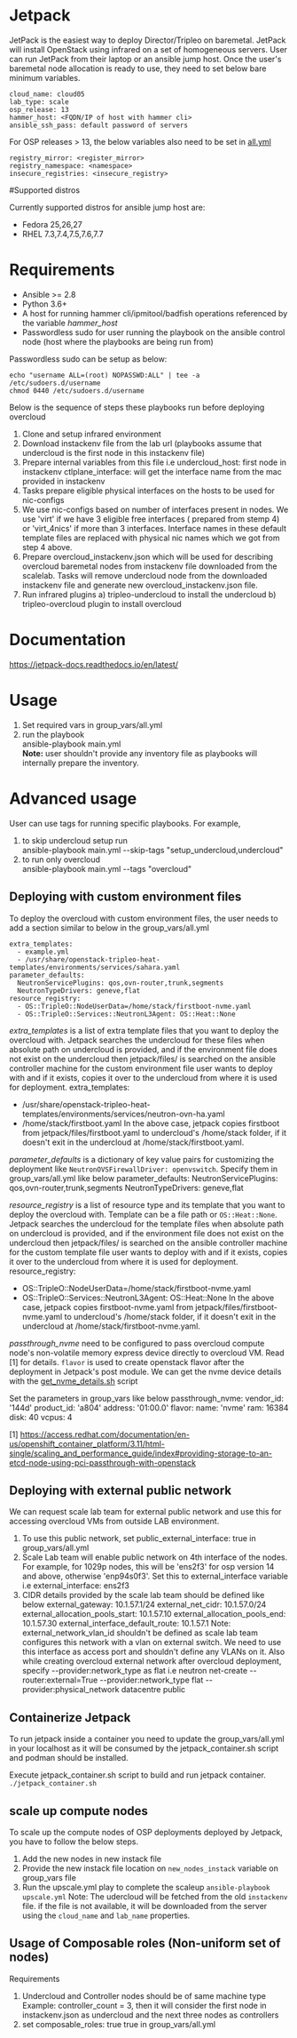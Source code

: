 # Jetpack

JetPack is the easiest way to deploy Director/Tripleo on baremetal. 
JetPack will install OpenStack using infrared on a set of homogeneous servers. User can run JetPack from their laptop or an ansible jump host.
Once the user's baremetal node allocation is ready to use, they need to set below bare minimum variables.

```
cloud_name: cloud05
lab_type: scale
osp_release: 13
hammer_host: <FQDN/IP of host with hammer cli>
ansible_ssh_pass: default password of servers

```

For OSP releases > 13, the below variables also need to be set in [all.yml](group_vars/all.yml)
```
registry_mirror: <register_mirror>
registry_namespace: <namespace>
insecure_registries: <insecure_registry>
```
#Supported distros

Currently supported distros for ansible jump host are:

* Fedora 25,26,27
* RHEL 7.3,7.4,7.5,7.6,7.7


# Requirements

* Ansible >= 2.8
* Python 3.6+ 
* A host for running hammer cli/ipmitool/badfish operations referenced by the variable *hammer_host*
* Passwordless sudo for user running the playbook on the ansible control node (host where the playbooks are being run from)

Passwordless sudo can be setup as below:

```
echo "username ALL=(root) NOPASSWD:ALL" | tee -a /etc/sudoers.d/username
chmod 0440 /etc/sudoers.d/username
```

Below is the sequence of steps these playbooks run before deploying overcloud
1) Clone and setup infrared environment
2) Download instackenv file from the lab url (playbooks assume that undercloud is the first node in this instackenv file)
3) Prepare internal variables from this file i.e
   undercloud_host: first node in instackenv
   ctlplane_interface: will get the interface name from the mac provided in instackenv
4) Tasks prepare eligible physical interfaces on the hosts to be used for nic-configs
5) We use nic-configs based on number of interfaces present in nodes.
   We use 'virt' if we have 3 eligible free interfaces ( prepared from stemp 4)
   or 'virt_4nics' if more than 3 interfaces.
   Interface names in these default template files are replaced with physical nic names which we got from step 4 above.
6) Prepare overcloud_instackenv.json which will be used for describing overcloud baremetal nodes from instackenv file downloaded  from the scalelab.
   Tasks will remove undercloud node from the downloaded instackenv file and generate new overcloud_instackenv.json file.
7) Run infrared plugins
   a) tripleo-undercloud to install the undercloud
   b) tripleo-overcloud plugin to install overcloud

# Documentation
https://jetpack-docs.readthedocs.io/en/latest/

# Usage
1) Set required vars in group_vars/all.yml
2) run the playbook  
ansible-playbook main.yml  
**Note:** user shouldn't provide any inventory file as playbooks will internally prepare the inventory.

# Advanced usage

User can use tags for running specific playbooks. For example,
1) to skip undercloud setup run  
   ansible-playbook main.yml --skip-tags "setup_undercloud,undercloud"
2) to run only overcloud  
   ansible-playbook main.yml --tags "overcloud"

## Deploying with custom environment files  

To deploy the overcloud with custom environment files, the user needs to add a section similar to below in the group_vars/all.yml
```
extra_templates:
  - example.yml
  - /usr/share/openstack-tripleo-heat-templates/environments/services/sahara.yaml
parameter_defaults:
  NeutronServicePlugins: qos,ovn-router,trunk,segments
  NeutronTypeDrivers: geneve,flat
resource_registry:
  - OS::TripleO::NodeUserData=/home/stack/firstboot-nvme.yaml
  - OS::TripleO::Services::NeutronL3Agent: OS::Heat::None
```

*extra_templates* is a list of extra template files that you want to deploy the overcloud with. Jetpack searches the undercloud for these files when absolute path on undercloud is provided, and if the environment file does not exist on the undercloud then jetpack/files/ is searched on the ansible controller machine for the custom environment file user wants to deploy with and if it exists, copies it over to the undercloud from where it is used for deployment.
extra_templates:
  - /usr/share/openstack-tripleo-heat-templates/environments/services/neutron-ovn-ha.yaml
  - /home/stack/firstboot.yaml
In the above case, jetpack copies firstboot from jetpack/files/firstboot.yaml to undercloud's /home/stack folder, if it doesn't exit in the undercloud at /home/stack/firstboot.yaml.

*parameter_defaults* is a dictionary of key value pairs for customizing the deployment like ```NeutronOVSFirewallDriver: openvswitch```.
Specify them in group_vars/all.yml like below
parameter_defaults:
  NeutronServicePlugins: qos,ovn-router,trunk,segments
  NeutronTypeDrivers: geneve,flat

*resource_registry* is a list of resource type and its template that you want to deploy the overcloud with. Template can be a file path or ```OS::Heat::None```. Jetpack searches the undercloud for the template files when absolute path on undercloud is provided, and if the environment file does not exist on the undercloud then jetpack/files/ is searched on the ansible controller machine for the custom template file user wants to deploy with and if it exists, copies it over to the undercloud from where it is used for deployment.
resource_registry:
  - OS::TripleO::NodeUserData=/home/stack/firstboot-nvme.yaml
  - OS::TripleO::Services::NeutronL3Agent: OS::Heat::None
In the above case, jetpack copies firstboot-nvme.yaml from jetpack/files/firstboot-nvme.yaml to undercloud's /home/stack folder, if it doesn't exit in the undercloud at /home/stack/firstboot-nvme.yaml.


*passthrough_nvme* need to be configured to pass overcloud compute node's non-volatile memory express device directly to overcloud VM. Read [1] for details. ```flavor``` is used to create openstack flavor after the deployment in Jetpack's post module. We can get the nvme device details with the [get_nvme_details.sh](scripts/get_nvme_details.sh) script

Set the parameters in group_vars like below
passthrough_nvme:
    vendor_id: '144d'
    product_id: 'a804'
    address: '01:00.0'
    flavor:
      name: 'nvme'
      ram: 16384
      disk: 40
      vcpus: 4

[1] https://access.redhat.com/documentation/en-us/openshift_container_platform/3.11/html-single/scaling_and_performance_guide/index#providing-storage-to-an-etcd-node-using-pci-passthrough-with-openstack 

## Deploying with external public network

We can request scale lab team for external public network and use this for accessing overcloud VMs from outside LAB environment.

1) To use this public network, set public_external_interface: true in group_vars/all.yml 
2) Scale Lab team will enable public network on 4th interface of the nodes. For example, for 1029p nodes, this will be 'ens2f3' for osp version 14 and above, otherwise 'enp94s0f3'. Set this to external_interface variable i.e
external_interface: ens2f3
3) CIDR details provided by the scale lab team should be defined like below
external_gateway: 10.1.57.1/24
external_net_cidr: 10.1.57.0/24
external_allocation_pools_start: 10.1.57.10
external_allocation_pools_end: 10.1.57.30
external_interface_default_route: 10.1.57.1
Note: external_network_vlan_id shouldn't be defined as scale lab team configures this network with a vlan on external switch. We need to use this interface as access port and shouldn't define any VLANs on it. Also while creating overcloud external network after overcloud deployment, specify --provider:network_type as flat i.e
neutron net-create --router:external=True --provider:network_type flat --provider:physical_network datacentre public

## Containerize Jetpack

To run jetpack inside a container you need to update the group_vars/all.yml in your localhost as it will be consumed by the jetpack_container.sh script and podman should be installed.

Execute jetpack_container.sh script to build and run jetpack container.
   `./jetpack_container.sh`

## scale up compute nodes

To scale up the compute nodes of OSP deployments deployed by Jetpack, you have to follow the below steps.

1) Add the new nodes in new instack file
2) Provide the new instack file location on `new_nodes_instack` variable on group_vars file
3) Run the upscale.yml play to complete the scaleup
     `ansible-playbook upscale.yml`
Note: The udercloud will be fetched from the old `instackenv` file. if the file is not available, it will be downloaded from the server using the `cloud_name` and `lab_name` properties.

##  Usage of Composable roles (Non-uniform set of nodes)
Requirements
1) Undercloud and Controller nodes should be of same machine type
   Example:
   controller_count = 3, then it will consider the first node in instackenv.json as  undercloud and the next three nodes as controllers
2) set composable_roles: true true in group_vars/all.yml

